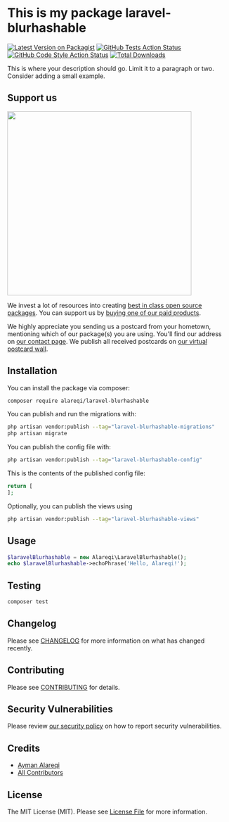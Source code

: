 # This is my package laravel-blurhashable

[![Latest Version on Packagist](https://img.shields.io/packagist/v/alareqi/laravel-blurhashable.svg?style=flat-square)](https://packagist.org/packages/alareqi/laravel-blurhashable)
[![GitHub Tests Action Status](https://img.shields.io/github/actions/workflow/status/alareqi/laravel-blurhashable/run-tests.yml?branch=main&label=tests&style=flat-square)](https://github.com/alareqi/laravel-blurhashable/actions?query=workflow%3Arun-tests+branch%3Amain)
[![GitHub Code Style Action Status](https://img.shields.io/github/actions/workflow/status/alareqi/laravel-blurhashable/fix-php-code-style-issues.yml?branch=main&label=code%20style&style=flat-square)](https://github.com/alareqi/laravel-blurhashable/actions?query=workflow%3A"Fix+PHP+code+style+issues"+branch%3Amain)
[![Total Downloads](https://img.shields.io/packagist/dt/alareqi/laravel-blurhashable.svg?style=flat-square)](https://packagist.org/packages/alareqi/laravel-blurhashable)

This is where your description should go. Limit it to a paragraph or two. Consider adding a small example.

## Support us

[<img src="https://github-ads.s3.eu-central-1.amazonaws.com/laravel-blurhashable.jpg?t=1" width="419px" />](https://spatie.be/github-ad-click/laravel-blurhashable)

We invest a lot of resources into creating [best in class open source packages](https://spatie.be/open-source). You can support us by [buying one of our paid products](https://spatie.be/open-source/support-us).

We highly appreciate you sending us a postcard from your hometown, mentioning which of our package(s) you are using. You'll find our address on [our contact page](https://spatie.be/about-us). We publish all received postcards on [our virtual postcard wall](https://spatie.be/open-source/postcards).

## Installation

You can install the package via composer:

```bash
composer require alareqi/laravel-blurhashable
```

You can publish and run the migrations with:

```bash
php artisan vendor:publish --tag="laravel-blurhashable-migrations"
php artisan migrate
```

You can publish the config file with:

```bash
php artisan vendor:publish --tag="laravel-blurhashable-config"
```

This is the contents of the published config file:

```php
return [
];
```

Optionally, you can publish the views using

```bash
php artisan vendor:publish --tag="laravel-blurhashable-views"
```

## Usage

```php
$laravelBlurhashable = new Alareqi\LaravelBlurhashable();
echo $laravelBlurhashable->echoPhrase('Hello, Alareqi!');
```

## Testing

```bash
composer test
```

## Changelog

Please see [CHANGELOG](CHANGELOG.md) for more information on what has changed recently.

## Contributing

Please see [CONTRIBUTING](CONTRIBUTING.md) for details.

## Security Vulnerabilities

Please review [our security policy](../../security/policy) on how to report security vulnerabilities.

## Credits

- [Ayman Alareqi](https://github.com/aymanalareqi)
- [All Contributors](../../contributors)

## License

The MIT License (MIT). Please see [License File](LICENSE.md) for more information.

